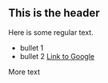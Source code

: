 ## This is the header

Here is some regular text.

 * bullet 1
 * bullet 2
 [Link to Google](http://www.google.com)
 
 More text